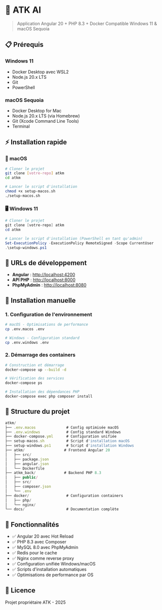 # 🚀 ATK AI

> Application Angular 20 + PHP 8.3 + Docker
> Compatible Windows 11 & macOS Sequoia

## 📋 Prérequis

### Windows 11

- Docker Desktop avec WSL2
- Node.js 20.x LTS
- Git
- PowerShell

### macOS Sequoia

- Docker Desktop for Mac
- Node.js 20.x LTS (via Homebrew)
- Git (Xcode Command Line Tools)
- Terminal

## ⚡ Installation rapide

### 🍎 macOS

```bash
# Cloner le projet
git clone [votre-repo] atkm
cd atkm

# Lancer le script d'installation
chmod +x setup-macos.sh
./setup-macos.sh
```

### 🖥️ Windows 11

```powershell
# Cloner le projet
git clone [votre-repo] atkm
cd atkm

# Lancer le script d'installation (PowerShell en tant qu'admin)
Set-ExecutionPolicy -ExecutionPolicy RemoteSigned -Scope CurrentUser
.\setup-windows.ps1
```

## 🎯 URLs de développement

- **Angular** : <http://localhost:4200>
- **API PHP** : <http://localhost:8000>
- **PhpMyAdmin** : <http://localhost:8080>

## 🔧 Installation manuelle

### 1. Configuration de l'environnement

```bash
# macOS - Optimisations de performance
cp .env.macos .env

# Windows - Configuration standard
cp .env.windows .env
```

### 2. Démarrage des containers

```bash
# Construction et démarrage
docker-compose up --build -d

# Vérification des services
docker-compose ps

# Installation des dépendances PHP
docker-compose exec php composer install
```

## 📁 Structure du projet

```ts
atkm/
├── .env.macos              # Config optimisée macOS
├── .env.windows            # Config standard Windows
├── docker-compose.yml      # Configuration unifiée
├── setup-macos.sh          # Script d'installation macOS
├── setup-windows.ps1       # Script d'installation Windows
├── atkm/                  # Frontend Angular 20
│   ├── src/
│   ├── package.json
│   ├── angular.json
│   └── Dockerfile
├── atkm_back/             # Backend PHP 8.3
│   ├── public/
│   ├── src/
│   ├── composer.json
│   └── .env
├── docker/                 # Configuration containers
│   ├── php/
│   └── nginx/
└── docs/                   # Documentation complète
```

## 🚀 Fonctionnalités

- ✅ Angular 20 avec Hot Reload
- ✅ PHP 8.3 avec Composer
- ✅ MySQL 8.0 avec PhpMyAdmin
- ✅ Redis pour le cache
- ✅ Nginx comme reverse proxy
- ✅ Configuration unifiée Windows/macOS
- ✅ Scripts d'installation automatiques
- ✅ Optimisations de performance par OS

## 📄 Licence

Projet propriétaire ATK - 2025
